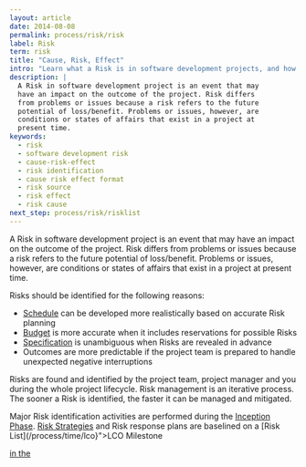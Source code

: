 ```yaml
---
layout: article
date: 2014-08-08
permalink: process/risk/risk
label: Risk
term: risk
title: "Cause, Risk, Effect"
intro: "Learn what a Risk is in software development projects, and how it is defined"
description: |
  A Risk in software development project is an event that may
  have an impact on the outcome of the project. Risk differs
  from problems or issues because a risk refers to the future
  potential of loss/benefit. Problems or issues, however, are
  conditions or states of affairs that exist in a project at
  present time.
keywords:
  - risk
  - software development risk
  - cause-risk-effect
  - risk identification
  - cause risk effect format
  - risk source
  - risk effect
  - risk cause
next_step: process/risk/risklist
---
```


A Risk in software development project is an event that may have an impact on the outcome of the
project. Risk differs from problems or issues because a risk refers to the future potential of
loss/benefit. Problems or issues, however, are conditions or states of affairs that exist in a
project at present time.

Risks should be identified for the following reasons:

 * [Schedule](/process/time/schedule) can be developed more realistically based on accurate Risk planning
 * [Budget](/process/cost/budget) is more accurate when it includes reservations for possible Risks
 * [Specification](/process/scope/specification) is unambiguous when Risks are revealed in advance
 * Outcomes are more predictable if the project team is prepared to handle unexpected negative interruptions

Risks are found and identified by the project team, project manager and you during the whole project
lifecycle. Risk management is an iterative process. The sooner a Risk is identified, the faster it
can be managed and mitigated.

Major Risk identification activities are performed during the [Inception
Phase](/process/time/inception). [Risk Strategies](/process/risk/strategy) and Risk response plans
are baselined on a [Risk List](/process/time/lco}">LCO Milestone

<a href="${url:process/risk/risklist)."/>

in the
